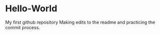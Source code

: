 # Hello-World
My first github repository
Making edits to the readme and practicing the commit process.
